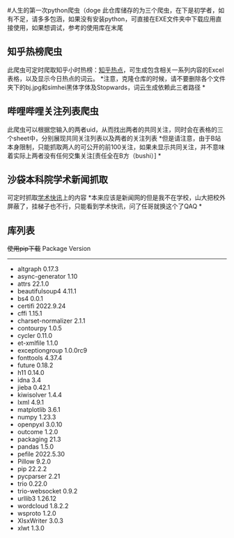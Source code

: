 #人生的第一次python爬虫（doge
  此仓库储存的为三个爬虫，在下是初学者，如有不足，请多多包涵，如果没有安装python，可直接在EXE文件夹中下载应用直接使用，如果想调试，参考的使用库在末尾
## 知乎热榜爬虫
  此爬虫可定时爬取知乎小时热榜：[知乎热点](https://www.zhihu.com/creator/hot-question/hot/0/hour "知乎热点")，可生成包含相关一系列内容的Excel表格，以及显示今日热点的词云。
  *注意，克隆仓库的时候，请不要删除各个文件夹下的bj.jpg和simhei黑体字体及Stopwards，词云生成依赖此三者路径
*



## 哔哩哔哩关注列表爬虫
此爬虫可以根据您输入的两者uid，从而找出两者的共同关注，同时会在表格的三个sheet中，分别展现共同关注列表以及两者的关注列表
*但是请注意，由于B站本身限制，只能抓取两人的可公开的前100关注，如果未显示共同关注，并不意味着实际上两者没有任何交集关注[责任全在B方（bushi）]
*


## 沙袋本科院学术新闻抓取
可定时抓取[学术快讯](https://www.bkjx.sdu.edu.cn/index/jxkx.htm "学术快讯")上的内容
*本来应该是新闻网的但是我不在学校，山大把校外屏蔽了，挂梯子也不行，只能看到学术快讯，问了任哥就换这个了QAQ
*


## 库列表
~~使用pip下载~~
Package                   Version
------------------------- -----------
- altgraph                  0.17.3
- async-generator           1.10
- attrs                     22.1.0
- beautifulsoup4            4.11.1
- bs4                       0.0.1
- certifi                   2022.9.24
- cffi                      1.15.1
- charset-normalizer        2.1.1
- contourpy                 1.0.5
- cycler                    0.11.0
- et-xmlfile                1.1.0
- exceptiongroup            1.0.0rc9
- fonttools                 4.37.4
- future                    0.18.2
- h11                       0.14.0
- idna                      3.4
- jieba                     0.42.1
- kiwisolver                1.4.4
- lxml                      4.9.1
- matplotlib                3.6.1
- numpy                     1.23.3
- openpyxl                  3.0.10
- outcome                   1.2.0
- packaging                 21.3
- pandas                    1.5.0
- pefile                    2022.5.30
- Pillow                    9.2.0
- pip                       22.2.2
- pycparser                 2.21
- trio                      0.22.0
- trio-websocket            0.9.2
- urllib3                   1.26.12
- wordcloud                 1.8.2.2
- wsproto                   1.2.0
- XlsxWriter                3.0.3
- xlwt                      1.3.0
